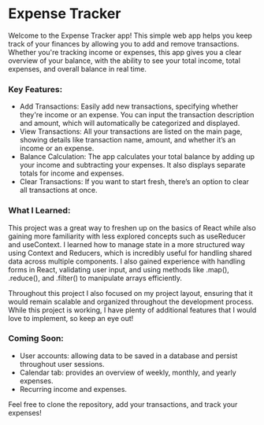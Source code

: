 # Expense Tracker

Welcome to the Expense Tracker app! This simple web app helps you keep track of your finances by allowing you to add and remove transactions. Whether you're tracking income or expenses, this app gives you a clear overview of your balance, with the ability to see your total income, total expenses, and overall balance in real time.

### Key Features:

- Add Transactions: Easily add new transactions, specifying whether they're income or an expense. You can input the transaction description and amount, which will automatically be categorized and displayed.
- View Transactions: All your transactions are listed on the main page, showing details like transaction name, amount, and whether it’s an income or an expense.
- Balance Calculation: The app calculates your total balance by adding up your income and subtracting your expenses. It also displays separate totals for income and expenses.
- Clear Transactions: If you want to start fresh, there’s an option to clear all transactions at once.

### What I Learned:

This project was a great way to freshen up on the basics of React while also gaining more familiarity with less explored concepts such as useReducer and useContext. I learned how to manage state in a more structured way using Context and Reducers, which is incredibly useful for handling shared data across multiple components. I also gained experience with handling forms in React, validating user input, and using methods like .map(), .reduce(), and .filter() to manipulate arrays efficiently.

Throughout this project I also focused on my project layout, ensuring that it would remain scalable and organized throughout the development process. While this project is working, I have plenty of additional features that I would love to implement, so keep an eye out!

### Coming Soon:

- User accounts: allowing data to be saved in a database and persist throughout user sessions.
- Calendar tab: provides an overview of weekly, monthly, and yearly expenses.
- Recurring income and expenses.

Feel free to clone the repository, add your transactions, and track your expenses!
